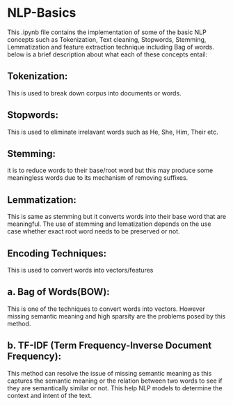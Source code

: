 # NLP-Basics
This .ipynb file contains the implementation of some of the basic NLP concepts such as Tokenization, Text cleaning, Stopwords, Stemming, Lemmatization and feature extraction technique including Bag of words. below is a brief description about what each of these concepts entail:
## Tokenization: 
This is used to break down corpus into documents or words.
## Stopwords: 
This is used to eliminate irrelavant words such as He, She, Him, Their etc.
## Stemming: 
it is to reduce words to their base/root word but this may produce some meaningless words due to its mechanism of removing suffixes.
## Lemmatization: 
This is same as stemming but it converts words into their base word that are meaningful.
The use of stemming and lematization depends on the use case whether exact root word needs to be preserved or not.
## Encoding Techniques: 
This is used to convert words into vectors/features
  ## a. Bag of Words(BOW):
  This is one of the techniques to convert words into vectors. However missing semantic meaning and high sparsity are the problems posed by this method.
  ## b. TF-IDF (Term Frequency-Inverse Document Frequency):
  This method can resolve the issue of missing semantic meaning as this captures the semantic meaning or the relation between two words to see if they are semantically similar or not. This help NLP models to determine the context and intent of the text.

